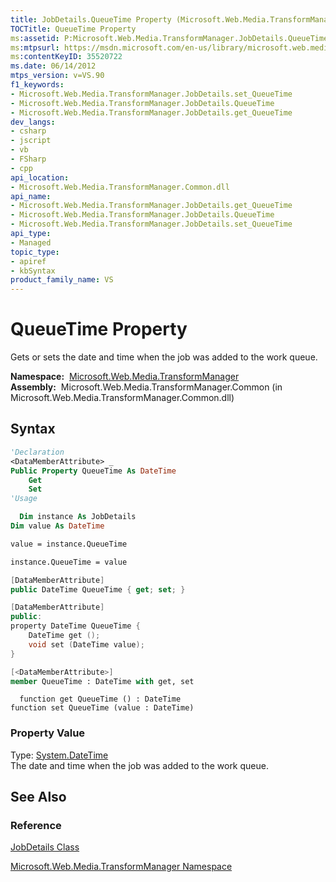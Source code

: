 ```yaml
---
title: JobDetails.QueueTime Property (Microsoft.Web.Media.TransformManager)
TOCTitle: QueueTime Property
ms:assetid: P:Microsoft.Web.Media.TransformManager.JobDetails.QueueTime
ms:mtpsurl: https://msdn.microsoft.com/en-us/library/microsoft.web.media.transformmanager.jobdetails.queuetime(v=VS.90)
ms:contentKeyID: 35520722
ms.date: 06/14/2012
mtps_version: v=VS.90
f1_keywords:
- Microsoft.Web.Media.TransformManager.JobDetails.set_QueueTime
- Microsoft.Web.Media.TransformManager.JobDetails.QueueTime
- Microsoft.Web.Media.TransformManager.JobDetails.get_QueueTime
dev_langs:
- csharp
- jscript
- vb
- FSharp
- cpp
api_location:
- Microsoft.Web.Media.TransformManager.Common.dll
api_name:
- Microsoft.Web.Media.TransformManager.JobDetails.get_QueueTime
- Microsoft.Web.Media.TransformManager.JobDetails.QueueTime
- Microsoft.Web.Media.TransformManager.JobDetails.set_QueueTime
api_type:
- Managed
topic_type:
- apiref
- kbSyntax
product_family_name: VS
---
```


# QueueTime Property

Gets or sets the date and time when the job was added to the work queue.

**Namespace:**  [Microsoft.Web.Media.TransformManager](microsoft-web-media-transformmanager-namespace.md)  
**Assembly:**  Microsoft.Web.Media.TransformManager.Common (in Microsoft.Web.Media.TransformManager.Common.dll)

## Syntax

```vb
'Declaration
<DataMemberAttribute> _
Public Property QueueTime As DateTime
    Get
    Set
'Usage

  Dim instance As JobDetails
Dim value As DateTime

value = instance.QueueTime

instance.QueueTime = value
```

```csharp
[DataMemberAttribute]
public DateTime QueueTime { get; set; }
```

```cpp
[DataMemberAttribute]
public:
property DateTime QueueTime {
    DateTime get ();
    void set (DateTime value);
}
```

``` fsharp
[<DataMemberAttribute>]
member QueueTime : DateTime with get, set
```

```jscript
  function get QueueTime () : DateTime
function set QueueTime (value : DateTime)
```

### Property Value

Type: [System.DateTime](https://msdn.microsoft.com/library/03ybds8y)  
The date and time when the job was added to the work queue.  

## See Also

### Reference

[JobDetails Class](jobdetails-class-microsoft-web-media-transformmanager.md)

[Microsoft.Web.Media.TransformManager Namespace](microsoft-web-media-transformmanager-namespace.md)

